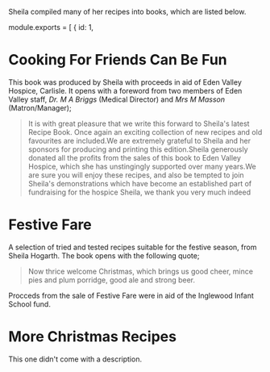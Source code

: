Sheila compiled many of her recipes into books, which are listed below.

module.exports = [
{
id: 1,

# Cooking For Friends Can Be Fun

This book was produced by Sheila with proceeds in aid of Eden Valley Hospice, Carlisle. It opens with a foreword from two members of Eden Valley staff, _Dr. M A Briggs_ (Medical Director) and _Mrs M Masson_ (Matron/Manager);

> It is with great pleasure that we write this forward to Sheila's latest Recipe Book. Once again an exciting collection of new recipes and old favourites are included.We are extremely grateful to Sheila and her sponsors for producing and printing this edition.Sheila generously donated all the profits from the sales of this book to Eden Valley Hospice, which she has unstingingly supported over many years.We are sure you will enjoy these recipes, and also be tempted to join Sheila's demonstrations which have become an established part of fundraising for the hospice
> Sheila, we thank you very much indeed

# Festive Fare

A selection of tried and tested recipes suitable for the festive season, from Sheila Hogarth. The book opens with the following quote;

> Now thrice welcome Christmas, which brings us good cheer, mince pies and plum porridge, good ale and strong beer.

Procceds from the sale of Festive Fare were in aid of the Inglewood Infant School fund.

# More Christmas Recipes

This one didn't come with a description.
